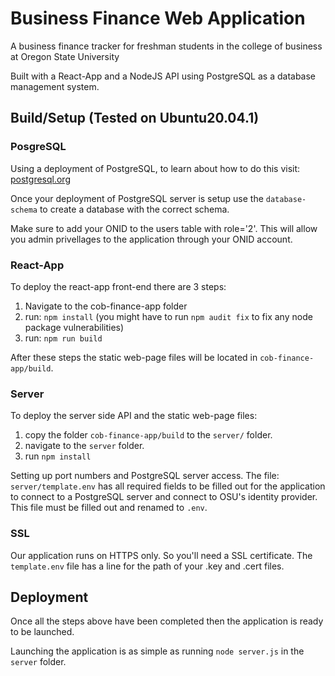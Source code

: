 # Business Finance Web Application
A business finance tracker for freshman students in the college of business at Oregon State University

Built with a React-App and a NodeJS API using PostgreSQL as a database management system.

## Build/Setup (Tested on Ubuntu20.04.1)

### PosgreSQL
Using a deployment of PostgreSQL, to learn about how to do this visit: [postgresql.org](https://www.postgresql.org/docs/current/tutorial-install.html)

Once your deployment of PostgreSQL server is setup use the `database-schema` to create a database with the correct schema.

Make sure to add your ONID to the users table with role='2'. This will allow you admin privellages to the application through your ONID account.

### React-App
To deploy the react-app front-end there are 3 steps:
1. Navigate to the cob-finance-app folder
2. run: `npm install` (you might have to run `npm audit fix` to fix any node package vulnerabilities)
3. run: `npm run build`

After these steps the static web-page files will be located in `cob-finance-app/build`.

### Server
To deploy the server side API and the static web-page files:
1. copy the folder `cob-finance-app/build` to the `server/` folder.
2. navigate to the `server` folder.
3. run `npm install`

Setting up port numbers and PostgreSQL server access.
The file: `server/template.env` has all required fields to be filled out for the application to connect to a PostgreSQL server and connect to OSU's identity provider. This file must be filled out and renamed to `.env`.

### SSL
Our application runs on HTTPS only. So you'll need a SSL certificate.
The `template.env` file has a line for the path of your .key and .cert files.

## Deployment
Once all the steps above have been completed then the application is ready to be launched.

Launching the application is as simple as running `node server.js` in the `server` folder.

